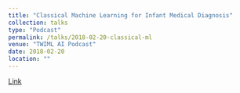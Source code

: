 ```yaml
---
title: "Classical Machine Learning for Infant Medical Diagnosis"
collection: talks
type: "Podcast"
permalink: /talks/2018-02-20-classical-ml
venue: "TWIML AI Podcast"
date: 2018-02-20
location: ""
---
```


[Link](https://twimlai.com/twiml-talk-112-classical-machine-learning-infant-medical-diagnosis-charles-onu/)
